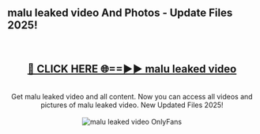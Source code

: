 <h2>malu leaked video And Photos - Update Files 2025!</h2>
<br>
<div align="center">
<h2><a href="https://betterlinks.top/A2PfLJ" rel="nofollow">🔴 CLICK HERE 🌐==►► malu leaked video</a></h2>
<br>
Get malu leaked video and all content. Now you can access all videos and pictures of malu leaked video. New Updated Files 2025!
<br>
<br>
<a href="https://betterlinks.top/A2PfLJ" rel="nofollow" data-target="animated-image.originalLink"><img src="https://i.imgur.com/dJHk4Zq.gif" alt="malu leaked video OnlyFans" style="max-width: 100%; display: inline-block;" data-target="animated-image.originalImage"></a>
</div>
<br>